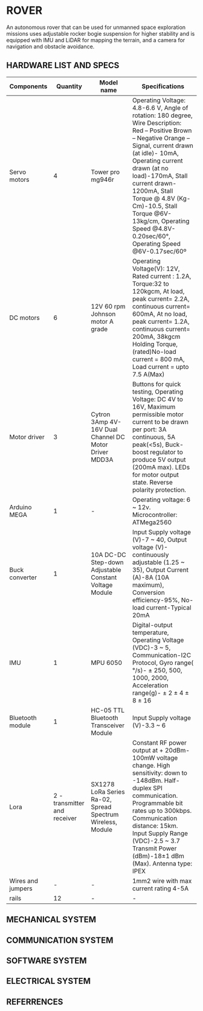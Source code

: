 # ROVER
An autonomous rover that can be used for unmanned space exploration missions uses adjustable rocker bogie suspension for higher stability and is equipped with IMU and LiDAR for mapping the terrain, and a camera for navigation and obstacle avoidance.



## HARDWARE LIST AND SPECS


| Components | Quantity | Model name | Specifications |
| ---------- | -------- | ---------- | -------------- |
| Servo motors | 4 | Tower pro mg946r | Operating Voltage: 4.8-6.6 V, Angle of rotation: 180 degree, Wire Description: Red – Positive Brown – Negative Orange – Signal, current drawn (at idle)- 10mA, Operating current drawn (at no load)-170mA, Stall current drawn-1200mA, Stall Torque @ 4.8V (Kg-Cm)-10.5, Stall Torque @6V-13kg/cm, Operating Speed @4.8V-0.20sec/60°, Operating Speed @6V-0.17sec/60º|
| DC motors | 6 | 12V 60 rpm Johnson motor A grade | Operating Voltage(V): 12V, Rated current : 1.2A, Torque:32 to 120kgcm, At load, peak current= 2.2A, continuous current= 600mA, At no load, peak current= 1.2A, continuous current= 200mA, 38kgcm Holding Torque, (rated)No-load current = 800 mA, Load current = upto 7.5 A(Max)
| Motor driver | 3 | Cytron 3Amp 4V-16V Dual Channel DC Motor Driver MDD3A | Buttons for quick testing, Operating Voltage: DC 4V to 16V, Maximum permissible motor current to be drawn per port: 3A continuous, 5A peak(<5s), Buck-boost regulator to produce 5V output (200mA max). LEDs for motor output state. Reverse polarity protection. |
| Arduino MEGA | 1 | - | Operating voltage: 6 ~ 12v. Microcontroller: ATMega2560 |
| Buck converter | 1 | 10A DC-DC Step-down Adjustable Constant Voltage Module | Input Supply voltage (V)-7 ~ 40, Output voltage (V)- continuously adjustable (1.25 ~ 35), Output Current (A)-8A (10A maximum), Conversion efficiency-95%, No-load current-Typical 20mA |
| IMU | 1 | MPU 6050 | Digital-output temperature, Operating Voltage (VDC)-3 ~ 5, Communication-I2C Protocol, Gyro range( °/s)- ± 250, 500, 1000, 2000, Acceleration range(g)- ± 2  ± 4  ± 8  ± 16 |
| Bluetooth module | 1 | HC-05 TTL Bluetooth Transceiver Module | Input Supply voltage (V)-3.3 ~ 6 | Range of operation (m)-8 ~ 10 |
| Lora | 2 - transmitter and receiver | SX1278 LoRa Series Ra-02, Spread Spectrum Wireless, Module | Constant RF power output at + 20dBm-100mW voltage change. High sensitivity: down to -148dBm. Half-duplex SPI communication. Programmable bit rates up to 300kbps. Communication distance: 15km. Input Supply Range (VDC)-2.5 ~ 3.7 Transmit Power (dBm)-18±1 dBm (Max). Antenna type: IPEX | 
| Wires and jumpers | - | - | 1mm2 wire with max current rating 4-5A |
| rails | 12 | - | - |




## MECHANICAL SYSTEM
## COMMUNICATION SYSTEM
## SOFTWARE SYSTEM
## ELECTRICAL SYSTEM
## REFERRENCES 
